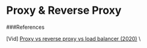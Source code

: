 # Proxy & Reverse Proxy

###References

[Vid] [Proxy vs reverse proxy vs load balancer (2020)](https://www.youtube.com/watch?v=MiqrArNSxSM) \
